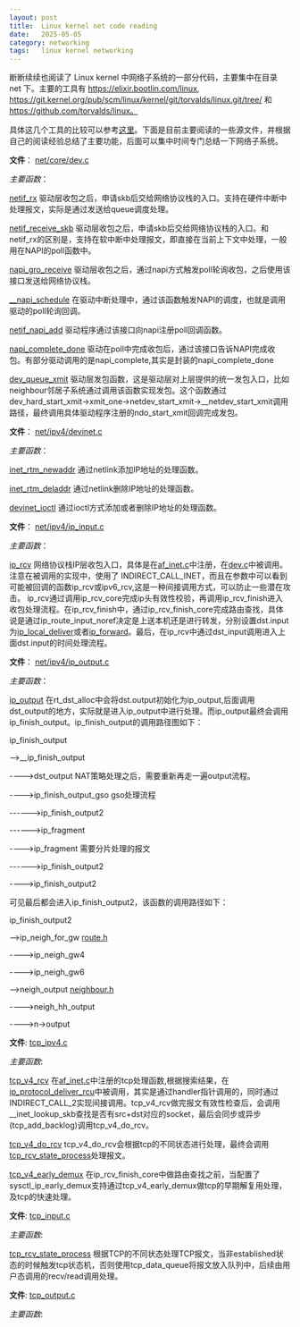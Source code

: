 ```yaml
---
layout: post
title:  Linux kernel net code reading
date:   2025-05-05
category: networking
tags:   linux kernel networking
---
```


断断续续也阅读了 Linux kernel 中网络子系统的一部分代码，主要集中在目录 net 下。主要的工具有 https://elixir.bootlin.com/linux, https://git.kernel.org/pub/scm/linux/kernel/git/torvalds/linux.git/tree/ 和 https://github.com/torvalds/linux。

具体这几个工具的比较可以参考[这里](https://thinkdancer.net/2025/04/06/linux-kernel-code-review-online/)。下面是目前主要阅读的一些源文件，并根据自己的阅读经验总结了主要功能，后面可以集中时间专门总结一下网络子系统。

**文件**：
[net/core/dev.c](https://elixir.bootlin.com/linux/v5.10.70/source/net/core/dev.c)

*主要函数*：

[netif_rx](https://elixir.bootlin.com/linux/v5.10.70/C/ident/netif_rx)
驱动层收包之后，申请skb后交给网络协议栈的入口。支持在硬件中断中处理报文，实际是通过发送给queue调度处理。

[netif_receive_skb](https://elixir.bootlin.com/linux/v5.10.70/C/ident/netif_receive_skb)
驱动层收包之后，申请skb后交给网络协议栈的入口。和netif_rx的区别是，支持在软中断中处理报文，即直接在当前上下文中处理，一般用在NAPI的poll函数中。

[napi_gro_receive](https://elixir.bootlin.com/linux/v5.10.70/C/ident/napi_gro_receive)
驱动层收包之后，通过napi方式触发poll轮询收包，之后使用该接口发送给网络协议栈。

[__napi_schedule](https://elixir.bootlin.com/linux/v5.10.70/source/net/core/dev.c#L6403)
在驱动中断处理中，通过该函数触发NAPI的调度，也就是调用驱动的poll轮询回调。

[netif_napi_add](https://elixir.bootlin.com/linux/v5.10.70/source/net/core/dev.c#L6722)
驱动程序通过该接口向napi注册poll回调函数。

[napi_complete_done](https://elixir.bootlin.com/linux/v5.10.70/source/net/core/dev.c#L6465)
驱动在poll中完成收包后，通过该接口告诉NAPI完成收包。有部分驱动调用的是napi_complete,其实是封装的napi_complete_done

[dev_queue_xmit](https://elixir.bootlin.com/linux/v5.10.70/source/net/core/dev.c#L4185)
驱动层发包函数，这是驱动层对上层提供的统一发包入口，比如neighbour邻居子系统通过调用该函数实现发包。这个函数通过dev_hard_start_xmit->xmit_one->netdev_start_xmit->__netdev_start_xmit调用路径，最终调用具体驱动程序注册的ndo_start_xmit回调完成发包。

**文件**：
[net/ipv4/devinet.c](https://elixir.bootlin.com/linux/v5.10.70/source/net/ipv4/devinet.c)

*主要函数*：

[inet_rtm_newaddr](https://elixir.bootlin.com/linux/v5.10.70/source/net/ipv4/devinet.c#L928)
通过netlink添加IP地址的处理函数。

[inet_rtm_deladdr](https://elixir.bootlin.com/linux/v5.10.70/source/net/ipv4/devinet.c#L644)
通过netlink删除IP地址的处理函数。

[devinet_ioctl](https://elixir.bootlin.com/linux/v5.10.70/source/net/ipv4/devinet.c#L1009)
通过ioctl方式添加或者删除IP地址的处理函数。

**文件**：
[net/ipv4/ip_input.c](https://elixir.bootlin.com/linux/v5.10.70/source/net/ipv4/ip_input.c)

*主要函数*：

[ip_rcv](https://elixir.bootlin.com/linux/v5.10.70/source/net/ipv4/ip_input.c#L530)
网络协议栈IP层收包入口，具体是在[af_inet.c](https://elixir.bootlin.com/linux/v5.10.70/source/net/ipv4/af_inet.c#L1934)中注册，在[dev.c](https://elixir.bootlin.com/linux/v5.10.70/source/net/core/dev.c#L5344)中被调用。注意在被调用的实现中，使用了 INDIRECT_CALL_INET，而且在参数中可以看到可能被回调的函数ip_rcv或ipv6_rcv,这是一种间接调用方式，可以防止一些潜在攻击。
ip_rcv通过调用ip_rcv_core完成ip头有效性校验，再调用ip_rcv_finish进入收包处理流程。在ip_rcv_finish中，通过ip_rcv_finish_core完成路由查找，具体说是通过ip_route_input_noref决定是上送本机还是进行转发，分别设置dst.input为[ip_local_deliver](https://elixir.bootlin.com/linux/v5.10.70/source/net/ipv4/ip_input.c#L240)或者[ip_forward](https://elixir.bootlin.com/linux/v5.10.70/source/net/ipv4/ip_forward.c#L86)。最后，在ip_rcv中通过dst_input调用进入上面dst.input的时间处理流程。

**文件**：
[net/ipv4/ip_output.c](https://elixir.bootlin.com/linux/v5.10.70/source/net/ipv4/ip_output.c)

*主要函数*：

[ip_output](https://elixir.bootlin.com/linux/v5.10.70/source/net/ipv4/ip_output.c#L423)
在rt_dst_alloc中会将dst.output初始化为ip_output,后面调用dst_output的地方，实际就是进入ip_output中进行处理。而ip_output最终会调用ip_finish_output。ip_finish_output的调用路径图如下：

ip_finish_output

-->__ip_finish_output

---->dst_output NAT策略处理之后，需要重新再走一遍output流程。

---->ip_finish_output_gso gso处理流程

------>ip_finish_output2

------>ip_fragment

---->ip_fragment 需要分片处理的报文

------>ip_finish_output2

---->ip_finish_output2


可见最后都会进入ip_finish_output2，该函数的调用路径如下：

ip_finish_output2

-->ip_neigh_for_gw [route.h](https://elixir.bootlin.com/linux/v5.10.70/source/include/net/route.h#L379)

---->ip_neigh_gw4

---->ip_neigh_gw6

-->neigh_output [neighbour.h](https://elixir.bootlin.com/linux/v5.10.70/source/include/net/neighbour.h#L502)

---->neigh_hh_output

---->n->output

**文件**:
[tcp_ipv4.c](https://elixir.bootlin.com/linux/v5.10.70/source/net/ipv4/tcp_ipv4.c)

*主要函数*:

[tcp_v4_rcv](https://elixir.bootlin.com/linux/v5.10.70/source/net/ipv4/tcp_ipv4.c#L1916)
在[af_inet.c](https://elixir.bootlin.com/linux/v5.10.70/source/net/ipv4/af_inet.c#L1732)中注册的tcp处理函数,根据搜索结果，在[ip_protocol_deliver_rcu](https://elixir.bootlin.com/linux/v5.10.70/source/net/ipv4/ip_input.c#L187)中被调用，其实是通过handler指针调用的，同时通过INDIRECT_CALL_2实现间接调用。tcp_v4_rcv做完报文有效性检查后，会调用__inet_lookup_skb查找是否有src+dst对应的socket，最后会同步或异步(tcp_add_backlog)调用tcp_v4_do_rcv。

[tcp_v4_do_rcv](https://elixir.bootlin.com/linux/v5.10.70/source/net/ipv4/tcp_ipv4.c#L1655)
tcp_v4_do_rcv会根据tcp的不同状态进行处理，最终会调用[tcp_rcv_state_process](https://elixir.bootlin.com/linux/v5.10.70/source/net/ipv4/tcp_input.c#L6312)处理报文。

[tcp_v4_early_demux](https://elixir.bootlin.com/linux/v5.10.70/source/net/ipv4/tcp_ipv4.c#L1717)
在ip_rcv_finish_core中做路由查找之前，当配置了sysctl_ip_early_demux支持通过tcp_v4_early_demux做tcp的早期解复用处理，及tcp的快速处理。

**文件**:
[tcp_input.c](https://elixir.bootlin.com/linux/v5.10.70/source/net/ipv4/tcp_input.c)

*主要函数*:

[tcp_rcv_state_process](https://elixir.bootlin.com/linux/v5.10.70/source/net/ipv4/tcp_input.c#L6312)
根据TCP的不同状态处理TCP报文，当非established状态的时候触发tcp状态机，否则使用tcp_data_queue将报文放入队列中，后续由用户态调用的recv/read调用处理。

**文件**:
[tcp_output.c](https://elixir.bootlin.com/linux/v5.10.70/source/net/ipv4/tcp_output.c)

*主要函数*: